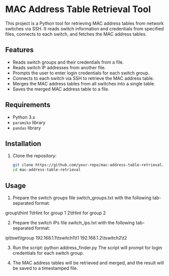 # MAC Address Table Retrieval Tool

This project is a Python tool for retrieving MAC address tables from network switches via SSH. It reads switch information and credentials from specified files, connects to each switch, and fetches the MAC address tables.

## Features

- Reads switch groups and their credentials from a file.
- Reads switch IP addresses from another file.
- Prompts the user to enter login credentials for each switch group.
- Connects to each switch via SSH to retrieve the MAC address table.
- Merges the MAC address tables from all switches into a single table.
- Saves the merged MAC address table to a file.

## Requirements

- Python 3.x
- `paramiko` library
- `pandas` library

## Installation

1. Clone the repository:
   ```sh
   git clone https://github.com/your-repo/mac-address-table-retrieval.git
   cd mac-address-table-retrieval

## Usage
1. Prepare the switch groups file switch_groups.txt with the following tab-separated format:

group\thint
1\tHint for group 1
2\tHint for group 2

2. Prepare the switch IPs file switch_ips.txt with the following tab-separated format:

ip\tswt\tgroup
192.168.1.1\tswitch1\t1
192.168.1.2\tswitch2\t2

3. Run the script:
python address_finder.py
The script will prompt for login credentials for each switch group.

4. The MAC address tables will be retrieved and merged, and the result will be saved to a timestamped file.